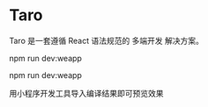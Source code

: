 # Taro
Taro 是一套遵循 React 语法规范的 多端开发 解决方案。

npm run dev:weapp

npm run dev:weapp

用小程序开发工具导入编译结果即可预览效果
